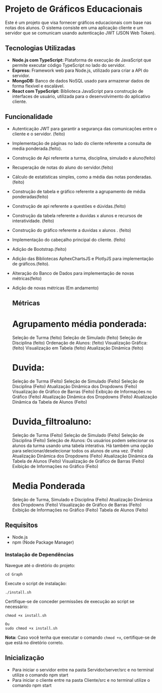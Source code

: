 # Projeto de Gráficos Educacionais

Este é um projeto que visa fornecer gráficos educacionais com base nas notas dos alunos. O sistema consiste em uma aplicação cliente e um servidor que se comunicam usando autenticação JWT (JSON Web Token).

## Tecnologias Utilizadas

- **Node.js com TypeScript:** Plataforma de execução de JavaScript que permite executar código TypeScript no lado do servidor.
- **Express:** Framework web para Node.js, utilizado para criar a API do servidor.
- **MongoDB:** Banco de dados NoSQL usado para armazenar dados de forma flexível e escalável.
- **React com TypeScript:** Biblioteca JavaScript para construção de interfaces de usuário, utilizada para o desenvolvimento do aplicativo cliente.

## Funcionalidade

- Autenticação JWT para garantir a segurança das comunicações entre o cliente e o servidor. (feito)
- Implementação de páginas no lado do cliente referente a consulta de media ponderada.(feito).
- Construção de Api referente a turma, disciplina, simulado e aluno(feito)
- Recuperação de notas do aluno do servidor.(feito)
- Cálculo de estatísticas simples, como a média das notas ponderadas. (feito)
- Construção de tabela e gráfico referente a agrupamento de média ponderadas(feito)
- Construção de api referente a questões e dúvidas.(feito)
- Construção da tabela referente a duvidas x alunos e recursos de interatividade. (feito)
- Construção do gráfico referente a duvidas x alunos . (feito)
- Implementação do cabeçalho principal do cliente. (feito)
- Adição de Bootstrap.(feito)
- Adição das Bibliotecas AphexChartsJS e PlotlyJS para implementação de gráficos.(feito).
- Alteração do Banco de Dados para implementação de novas métricas(feito)
- Adição de novas métricas (Em andamento)

  ## Métricas
  # Agrupamento média ponderada:

    Seleção de Turma (feito)
    Seleção de Simulado (feito)
    Seleção de Disciplina (feito)
    Ordenação de Alunos: (feito)
    Visualização Gráfica:(feito)
    Visualização em Tabela (feito)
    Atualização Dinâmica (feito)

  # Duvida: 
    Seleção de Turma (Feito)
    Seleção de Simulado (Feito)
    Seleção de Disciplina (Feito)
    Atualização Dinâmica dos Dropdowns (Feito)
    Visualização de Gráfico de Barras (Feito)
    Exibição de Informações no Gráfico (Feito)
    Atualização Dinâmica dos Dropdowns (Feito)
    Atualização Dinâmica da Tabela de Alunos (Feito)

  # Duvida_filtroaluno:
    Seleção de Turma (Feito)
    Seleção de Simulado (Feito)
    Seleção de Disciplina (Feito)
    Seleção de Alunos: Os usuários podem selecionar os alunos da turma usando uma tabela interativa. Há também uma opção para selecionar/deselecionar todos os alunos de uma vez. (Feito)
    Atualização Dinâmica dos Dropdowns (Feito)
    Atualização Dinâmica da Tabela de Alunos (Feito)
    Visualização de Gráfico de Barras (Feito)
    Exibição de Informações no Gráfico (Feito)

  # Media Ponderada
    Seleção de Turma, Simulado e Disciplina (Feito)
    Atualização Dinâmica dos Dropdowns (Feito)
    Visualização de Gráfico de Barras (Feito)
    Exibição de Informações no Gráfico (Feito)
    Tabela de Alunos (Feito)


## Requisitos

- Node.js
- npm (Node Package Manager)

### Instalação de Dependências

Navegue até o diretório do projeto:

    
    cd Graph
    

Execute o script de instalação:

    
    ./install.sh
    

Certifique-se de conceder permissões de execução ao script se necessário:

    
    chmod +x install.sh 

    Ou
    sudo chmod +x install.sh


   **Nota:** Caso você tenha que executar o comando `chmod +x`, certifique-se de que está no diretório correto.

## Inicialização
- Para iniciar o servidor entre na pasta Servidor/server/src e no terminal utilize o comando npm start
- Para iniciar o cliente entre na pasta Cliente/src e no terminal utilize o comando npm start

